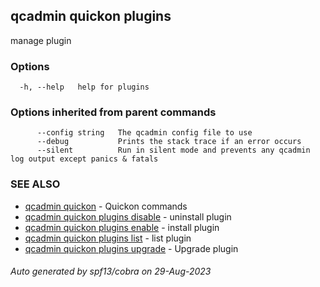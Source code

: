 ## qcadmin quickon plugins

manage plugin

### Options

```
  -h, --help   help for plugins
```

### Options inherited from parent commands

```
      --config string   The qcadmin config file to use
      --debug           Prints the stack trace if an error occurs
      --silent          Run in silent mode and prevents any qcadmin log output except panics & fatals
```

### SEE ALSO

* [qcadmin quickon](qcadmin_quickon.md)	 - Quickon commands
* [qcadmin quickon plugins disable](qcadmin_quickon_plugins_disable.md)	 - uninstall plugin
* [qcadmin quickon plugins enable](qcadmin_quickon_plugins_enable.md)	 - install plugin
* [qcadmin quickon plugins list](qcadmin_quickon_plugins_list.md)	 - list plugin
* [qcadmin quickon plugins upgrade](qcadmin_quickon_plugins_upgrade.md)	 - Upgrade plugin

###### Auto generated by spf13/cobra on 29-Aug-2023
